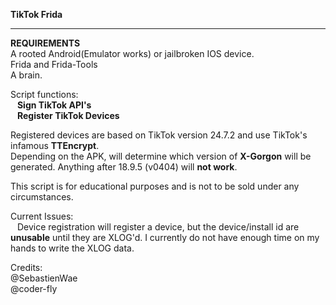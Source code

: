 **TikTok Frida**
__________________
**REQUIREMENTS**  
A rooted Android(Emulator works) or jailbroken IOS device.  
Frida and Frida-Tools  
A brain.

Script functions:  
  &ensp; **Sign TikTok API's**  
  &ensp; **Register TikTok Devices**
  
 Registered devices are based on TikTok version 24.7.2 and use TikTok's infamous **TTEncrypt**.  
 Depending on the APK, will determine which version of **X-Gorgon** will be generated. Anything after 18.9.5 (v0404) will **not work**.  
 
 This script is for educational purposes and is not to be sold under any circumstances.
 
 Current Issues:  
  &ensp; Device registration will register a device, but the device/install id are **unusable** until they are XLOG'd. I currently do not have enough time on my hands to write the XLOG data.  
  
  Credits:  
  @SebastienWae  
  @coder-fly
